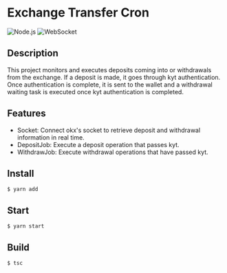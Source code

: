 # Exchange Transfer Cron

![Node.js](https://img.shields.io/badge/-Node.js-green?logo=node.js)
![WebSocket](https://img.shields.io/badge/-WebSocket-blue?logo=websockets)

## Description
This project monitors and executes deposits coming into or withdrawals from the exchange.
If a deposit is made, it goes through kyt authentication. Once authentication is complete, it is sent to the wallet and a withdrawal waiting task is executed once kyt authentication is completed.

## Features
- Socket: Connect okx's socket to retrieve deposit and withdrawal information in real time.
- DepositJob: Execute a deposit operation that passes kyt.
- WithdrawJob: Execute withdrawal operations that have passed kyt.

## Install
```shell
$ yarn add
```

## Start
```shell
$ yarn start
```

## Build
```shell
$ tsc
```




